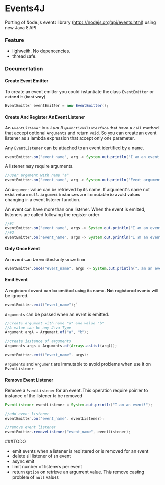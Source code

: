 # Events4J
Porting of Node.js events library (https://nodejs.org/api/events.html) using new Java 8 API

### Feature
- lighweith. No dependencies.
- thread safe.

### Documentation

#### Create Event Emitter

To create an event emitter you could instantiate the class `EventEmitter`
or extend it (best way)

```java
EventEmitter eventEmitter = new EventEmitter();
```

#### Create And Register An Event Listener

An `EventListener` is a Java 8 `@FunctionalInterface` that have a `call` method
that accept optional `Arguments` and return `void`. So you can create an event listener as 
a lambda expression that accept only one parameter.

Any `EventListener` can be attached to an event identified by a name.

```java
eventEmitter.on("event_name", arg -> System.out.println("I am an event!"));`
```

A listener may require arguments.

```java
//user argument with name "a"
eventEmitter.on("event_name", arg -> System.out.println("Event argument: " + arg.getArgument("a")));`
```

An `Argument` value can be retrieved by its name. If argument's name not exist return `null`.
`Argument` instances are immutable to avoid values changing in a event listener function.


An event can have more than one listener. When the event is emitted, listeners are called
following the register order
 
```java
//#1
eventEmitter.on("event_name", args -> System.out.println("I am an event by listener1!");`
//#2
eventEmitter.on("event_name", args -> System.out.println("I am an event by listener2!");`
``` 

#### Only Once Event

An event can be emitted only once time

```java
eventEmitter.once("event_name", args -> System.out.println("I am an event!");`
```


#### Emit Event

A registered event can be emitted using its name. Not registered events will be ignored.

```java
eventEmitter.emit("event_name");`
```
        
`Arguments` can be passed when an event is emitted.

```java
//create argument with name "a" and value "b"
//A value can be any Java Type
Argument argA = Argument.of("a", "b");

//create instance of arguments
Arguments args = Arguments.of(Arrays.asList(argA));

eventEmitter.emit("event_name", args);
```

`Arguments` and `Argument` are immutable to avoid problems 
when use it on `EventListener`


#### Remove Event Listener

Remove a `EventListener` for an event. 
This operation require pointer to instance of the listener to be removed


```java
EventListener eventListener = System.out.println("I am an event!");

//add event listener
eventEmitter.on("event_name", eventListener);

//remove event listener
eventEmitter.removeListener("event_name", eventListener);
```

###TODO
- emit events when a listener is registered or is removed for an event
- delete all listener of an event
- async emit
- limit number of listeners per event
- return `Option` on retrieve an argument value. This remove casting problem of `null` values
